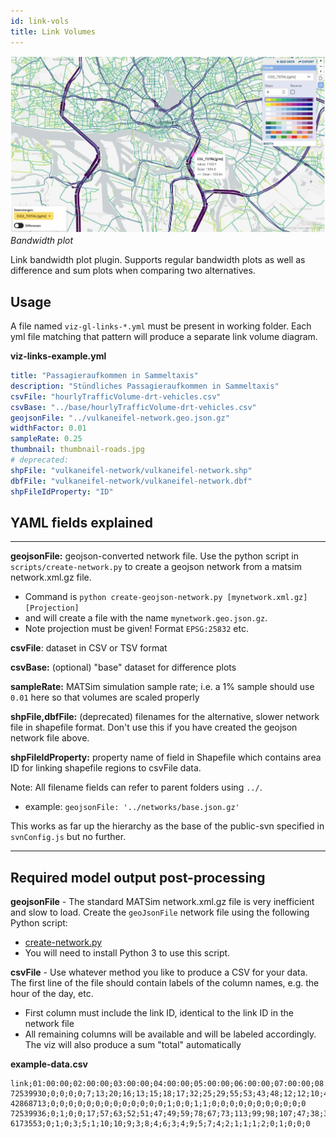 ```yaml
---
id: link-vols
title: Link Volumes
---
```


![bandwidth banner](assets/links.jpg)
_Bandwidth plot_

Link bandwidth plot plugin. Supports regular bandwidth plots as well as difference and sum plots when comparing two alternatives.

## Usage

A file named `viz-gl-links-*.yml` must be present in working folder. Each yml file matching that pattern will produce a separate link volume diagram.

**viz-links-example.yml**

```yaml
title: "Passagieraufkommen in Sammeltaxis"
description: "Stündliches Passagieraufkommen in Sammeltaxis"
csvFile: "hourlyTrafficVolume-drt-vehicles.csv"
csvBase: "../base/hourlyTrafficVolume-drt-vehicles.csv"
geojsonFile: "../vulkaneifel-network.geo.json.gz"
widthFactor: 0.01
sampleRate: 0.25
thumbnail: thumbnail-roads.jpg
# deprecated:
shpFile: "vulkaneifel-network/vulkaneifel-network.shp"
dbfFile: "vulkaneifel-network/vulkaneifel-network.dbf"
shpFileIdProperty: "ID"
```

## YAML fields explained

---

**geojsonFile:** geojson-converted network file. Use the python script in `scripts/create-network.py` to create a geojson network from a matsim network.xml.gz file.

- Command is `python create-geojson-network.py [mynetwork.xml.gz] [Projection]`
- and will create a file with the name `mynetwork.geo.json.gz`.
- Note projection must be given! Format `EPSG:25832` etc.

**csvFile**: dataset in CSV or TSV format

**csvBase:** (optional) "base" dataset for difference plots

**sampleRate:** MATSim simulation sample rate; i.e. a 1% sample should use `0.01` here so that volumes are scaled properly

**shpFile,dbfFile:** (deprecated) filenames for the alternative, slower network file in shapefile format. Don't use this if you have created the geojson network file above.

**shpFileIdProperty:** property name of field in Shapefile which contains area ID for linking shapefile regions to csvFile data.

Note: All filename fields can refer to parent folders using `../`.

- example: `geojsonFile: '../networks/base.json.gz'`

This works as far up the hierarchy as the base of the public-svn specified in `svnConfig.js` but no further.

---

## Required model output post-processing

**geojsonFile** - The standard MATSim network.xml.gz file is very inefficient and slow to load. Create the `geoJsonFile` network file using the following Python script:

- [create-network.py](https://simwrapper.github.io/docs/docs/scripts/create-network.py)
- You will need to install Python 3 to use this script.

**csvFile** - Use whatever method you like to produce a CSV for your data. The first line of the file should contain labels of the column names, e.g. the hour of the day, etc.

- First column must include the link ID, identical to the link ID in the network file
- All remaining columns will be available and will be labeled accordingly. The viz will also produce a sum "total" automatically

**example-data.csv**

```
link;01:00:00;02:00:00;03:00:00;04:00:00;05:00:00;06:00:00;07:00:00;08:00:00;09:00:00;10:00:00;11:00:00;12:00:00;13:00:00;14:00:00;15:00:00;16:00:00;17:00:00;18:00:00;19:00:00;20:00:00;21:00:00;22:00:00;23:00:00;24:00:00;25:00:00;26:00:00;27:00:00;28:00:00;30:00:00
72539930;0;0;0;0;7;13;20;16;13;15;18;17;32;25;29;55;53;43;48;12;12;10;4;4;4;0;0;0;0
42868713;0;0;0;0;0;0;0;0;0;0;0;0;0;1;0;0;1;1;0;0;0;0;0;0;0;0;0;0;0
72539936;0;1;0;0;17;57;63;52;51;47;49;59;78;67;73;113;99;98;107;47;38;36;24;13;4;0;0;0;0
6173553;0;1;0;3;5;1;10;10;9;3;8;4;6;3;4;9;5;7;4;2;1;1;1;2;0;1;0;0;0
```
